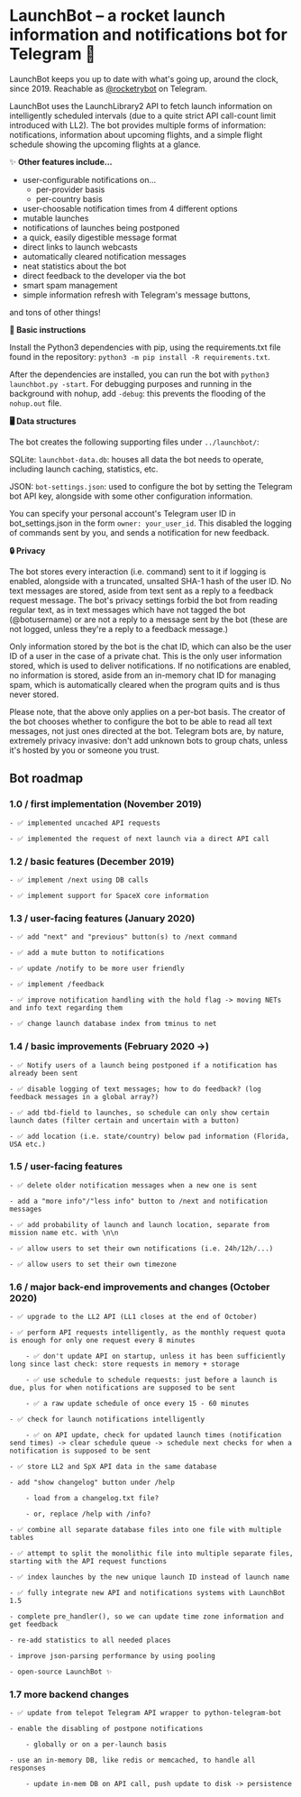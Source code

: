 # LaunchBot – a rocket launch information and notifications bot for Telegram 🚀
LaunchBot keeps you up to date with what's going up, around the clock, since 2019. Reachable as [@rocketrybot](https://t.me/rocketrybot) on Telegram.

LaunchBot uses the LaunchLibrary2 API to fetch launch information on intelligently scheduled intervals (due to a quite strict API call-count limit introduced with LL2). The bot provides multiple forms of information: notifications, information about upcoming flights, and a simple flight schedule showing the upcoming flights at a glance. 

✨ **Other features include...**
- user-configurable notifications on...
	- per-provider basis
	- per-country basis
- user-choosable notification times from 4 different options
- mutable launches
- notifications of launches being postponed
- a quick, easily digestible message format
- direct links to launch webcasts
- automatically cleared notification messages
- neat statistics about the bot
- direct feedback to the developer via the bot
- smart spam management
- simple information refresh with Telegram's message buttons,

and tons of other things!

**📃 Basic instructions**

Install the Python3 dependencies with pip, using the requirements.txt file found in the repository: `python3 -m pip install -R requirements.txt`.

After the dependencies are installed, you can run the bot with `python3 launchbot.py -start`. For debugging purposes and running in the background with nohup, add `-debug`: this prevents the flooding of the `nohup.out` file.

**🖥 Data structures**

The bot creates the following supporting files under `../launchbot/`:

SQLite: `launchbot-data.db`: houses all data the bot needs to operate, including launch caching, statistics, etc.

JSON: `bot-settings.json`: used to configure the bot by setting the Telegram bot API key, alongside with some other configuration information.

You can specify your personal account's Telegram user ID in bot_settings.json in the form `owner: your_user_id`. This disabled the logging of commands sent by you, and sends a notification for new feedback.

**🔒 Privacy**

The bot stores every interaction (i.e. command) sent to it if logging is enabled, alongside with a truncated, unsalted SHA-1 hash of the user ID. No text messages are stored, aside from text sent as a reply to a feedback request message. The bot's privacy settings forbid the bot from reading regular text, as in text messages which have not tagged the bot (@botusername) or are not a reply to a message sent by the bot (these are not logged, unless they're a reply to a feedback message.)

Only information stored by the bot is the chat ID, which can also be the user ID of a user in the case of a private chat. This is the only user information stored, which is used to deliver notifications. If no notifications are enabled, no information is stored, aside from an in-memory chat ID for managing spam, which is automatically cleared when the program quits and is thus never stored.

Please note, that the above only applies on a per-bot basis. The creator of the bot chooses whether to configure the bot to be able to read all text messages, not just ones directed at the bot. Telegram bots are, by nature, extremely privacy invasive: don't add unknown bots to group chats, unless it's hosted by you or someone you trust.

## **Bot roadmap**

### 1.0 / first implementation (November 2019)

	- ✅ implemented uncached API requests
	
	- ✅ implemented the request of next launch via a direct API call

### 1.2 / basic features (December 2019)

	- ✅ implement /next using DB calls
	
	- ✅ implement support for SpaceX core information

### 1.3 / user-facing features (January 2020)
	
	- ✅ add "next" and "previous" button(s) to /next command
	
	- ✅ add a mute button to notifications
	
	- ✅ update /notify to be more user friendly
	
	- ✅ implement /feedback
	
	- ✅ improve notification handling with the hold flag -> moving NETs and info text regarding them
	
	- ✅ change launch database index from tminus to net

### 1.4 / basic improvements (February 2020 ->)

	- ✅ Notify users of a launch being postponed if a notification has already been sent
	
	- ✅ disable logging of text messages; how to do feedback? (log feedback messages in a global array?)
	
	- ✅ add tbd-field to launches, so schedule can only show certain launch dates (filter certain and uncertain with a button)
	
	- ✅ add location (i.e. state/country) below pad information (Florida, USA etc.)

### 1.5 / user-facing features
	
	- ✅ delete older notification messages when a new one is sent
	
	- add a "more info"/"less info" button to /next and notification messages
	
	- ✅ add probability of launch and launch location, separate from mission name etc. with \n\n
	
	- ✅ allow users to set their own notifications (i.e. 24h/12h/...)
	
	- ✅ allow users to set their own timezone
	
### 1.6 / major back-end improvements and changes (October 2020)
	
	- ✅ upgrade to the LL2 API (LL1 closes at the end of October)
	
	- ✅ perform API requests intelligently, as the monthly request quota is enough for only one request every 8 minutes
	
		- ✅ don't update API on startup, unless it has been sufficiently long since last check: store requests in memory + storage
		
		- ✅ use schedule to schedule requests: just before a launch is due, plus for when notifications are supposed to be sent
		
		- ✅ a raw update schedule of once every 15 - 60 minutes
		
	- ✅ check for launch notifications intelligently
		
		- ✅ on API update, check for updated launch times (notification send times) -> clear schedule queue -> schedule next checks for when a notification is supposed to be sent
		
	- ✅ store LL2 and SpX API data in the same database

	- add "show changelog" button under /help

		- load from a changelog.txt file?
	
		- or, replace /help with /info?
	
	- ✅ combine all separate database files into one file with multiple tables
	
	- ✅ attempt to split the monolithic file into multiple separate files, starting with the API request functions
	
	- ✅ index launches by the new unique launch ID instead of launch name

	- ✅ fully integrate new API and notifications systems with LaunchBot 1.5

	- complete pre_handler(), so we can update time zone information and get feedback

	- re-add statistics to all needed places

	- improve json-parsing performance by using pooling

	- open-source LaunchBot ✨
	
### 1.7 more backend changes

	- ✅ update from telepot Telegram API wrapper to python-telegram-bot
	
	- enable the disabling of postpone notifications

		- globally or on a per-launch basis
	
	- use an in-memory DB, like redis or memcached, to handle all responses
	
		- update in-mem DB on API call, push update to disk -> persistence
